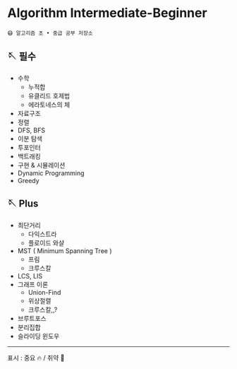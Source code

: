 # Algorithm Intermediate-Beginner

```
😷 알고리즘 초 • 중급 공부 저장소
```

## 🪡 필수
- 수학 
  - 누적합
  - 유클리드 호제법
  - 에라토네스의 체
- 자료구조
- 정렬
- DFS, BFS
- 이분 탐색
- 투포인터
- 백트래킹
- 구현 & 시뮬레이션
- Dynamic Programming
- Greedy

## 🪡 Plus
- 최단거리
  - 다익스트라
  - 플로이드 와샬
- MST ( Minimum Spanning Tree )
  - 프림
  - 크루스칼
- LCS, LIS
- 그래프 이론
  - Union-Find
  - 위상절렬
  - 크루스칼,,?
- 브루트포스
- 분리집합
- 슬라이딩 윈도우

---
표시 : 중요 🔥 / 취약 💊